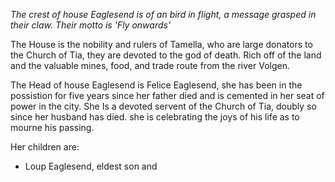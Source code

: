 
*The crest of house Eaglesend is of an bird in flight, a message grasped in their claw. Their motto is 'Fly onwards'*

The House is the nobility and rulers of Tamella, who are large donators to the Church of Tia, they are devoted to the god of death. Rich off of the land and the valuable mines, food, and trade route from the river Volgen.

The Head of house Eaglesend is Felice Eaglesend, she has been in the possistion for five years since her father died and is cemented in her seat of power in the city. She Is a devoted servent of the Church of Tia, doubly so since her husband has died. she is celebrating the joys of his life as to mourne his passing. 

Her children are: 

- Loup Eaglesend, eldest son and 
